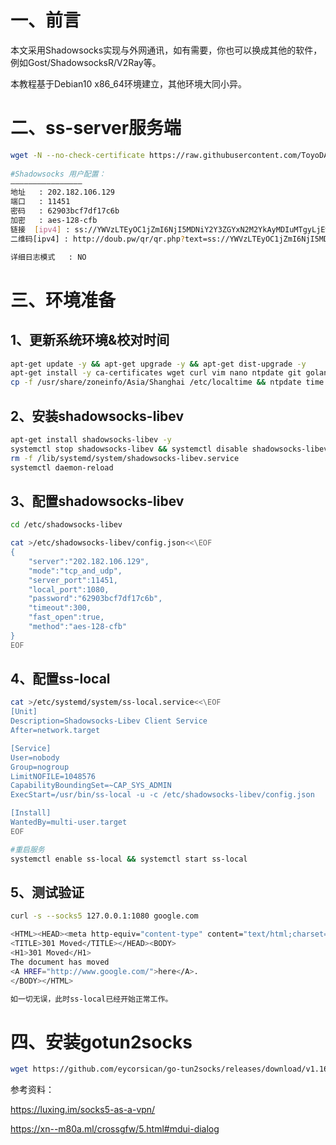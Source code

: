 # 一、前言

本文采用Shadowsocks实现与外网通讯，如有需要，你也可以换成其他的软件，例如Gost/ShadowsocksR/V2Ray等。

本教程基于Debian10 x86_64环境建立，其他环境大同小异。

# 二、ss-server服务端
```bash
wget -N --no-check-certificate https://raw.githubusercontent.com/ToyoDAdoubi/doubi/master/ss-go.sh && chmod +x ss-go.sh && bash ss-go.sh
 
#Shadowsocks 用户配置：
————————————————
地址   : 202.182.106.129
端口   : 11451
密码   : 62903bcf7df17c6b
加密   : aes-128-cfb
链接  [ipv4] : ss://YWVzLTEyOC1jZmI6NjI5MDNiY2Y3ZGYxN2M2YkAyMDIuMTgyLjEwNi4xMjk6MTE0NTE 
二维码[ipv4] : http://doub.pw/qr/qr.php?text=ss://YWVzLTEyOC1jZmI6NjI5MDNiY2Y3ZGYxN2M2YkAyMDIuMTgyLjEwNi4xMjk6MTE0NTE

详细日志模式   : NO
```

# 三、环境准备

## 1、更新系统环境&校对时间
```bash
apt-get update -y && apt-get upgrade -y && apt-get dist-upgrade -y
apt-get install -y ca-certificates wget curl vim nano ntpdate git golang haveged proxychains
cp -f /usr/share/zoneinfo/Asia/Shanghai /etc/localtime && ntpdate time.nist.gov
```
## 2、安装shadowsocks-libev
```bash
apt-get install shadowsocks-libev -y
systemctl stop shadowsocks-libev && systemctl disable shadowsocks-libev
rm -f /lib/systemd/system/shadowsocks-libev.service
systemctl daemon-reload
```

## 3、配置shadowsocks-libev
```bash
cd /etc/shadowsocks-libev

cat >/etc/shadowsocks-libev/config.json<<\EOF
{
    "server":"202.182.106.129",
    "mode":"tcp_and_udp",
    "server_port":11451,
    "local_port":1080,
    "password":"62903bcf7df17c6b",
    "timeout":300,
    "fast_open":true,
    "method":"aes-128-cfb"
}
EOF
```

## 4、配置ss-local
```bash
cat >/etc/systemd/system/ss-local.service<<\EOF
[Unit]
Description=Shadowsocks-Libev Client Service
After=network.target

[Service]
User=nobody
Group=nogroup
LimitNOFILE=1048576
CapabilityBoundingSet=~CAP_SYS_ADMIN
ExecStart=/usr/bin/ss-local -u -c /etc/shadowsocks-libev/config.json

[Install]
WantedBy=multi-user.target
EOF

#重启服务
systemctl enable ss-local && systemctl start ss-local
```
## 5、测试验证
```bash
curl -s --socks5 127.0.0.1:1080 google.com

<HTML><HEAD><meta http-equiv="content-type" content="text/html;charset=utf-8">
<TITLE>301 Moved</TITLE></HEAD><BODY>
<H1>301 Moved</H1>
The document has moved
<A HREF="http://www.google.com/">here</A>.
</BODY></HTML>

如一切无误，此时ss-local已经开始正常工作。
```

# 四、安装gotun2socks
```bash
wget https://github.com/eycorsican/go-tun2socks/releases/download/v1.16.7/tun2socks-linux-amd64
```
参考资料：

https://luxing.im/socks5-as-a-vpn/  

https://xn--m80a.ml/crossgfw/5.html#mdui-dialog

